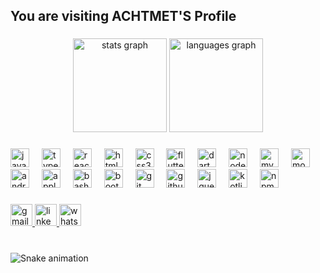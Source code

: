 <h2 align="left">You are visiting ACHTMET'S Profile</h2>

###

<div align="center">
  <img src="https://github-readme-stats.vercel.app/api?username=ACHTMET0&hide_title=false&hide_rank=false&show_icons=true&include_all_commits=true&count_private=true&disable_animations=false&theme=dracula&locale=en&hide_border=true" height="150" alt="stats graph"  />
  <img src="https://github-readme-stats.vercel.app/api/top-langs?username=ACHTMET0&locale=en&hide_title=false&layout=compact&card_width=320&langs_count=5&theme=dracula&hide_border=true" height="150" alt="languages graph"  />
</div>

###

<div align="left">
  <img src="https://img.shields.io/badge/JavaScript-F7DF1E?logo=javascript&logoColor=black&style=for-the-badge" height="30" alt="javascript logo"  />
  <img width="12" />
  <img src="https://img.shields.io/badge/TypeScript-3178C6?logo=typescript&logoColor=white&style=for-the-badge" height="30" alt="typescript logo"  />
  <img width="12" />
  <img src="https://img.shields.io/badge/React-61DAFB?logo=react&logoColor=black&style=for-the-badge" height="30" alt="react logo"  />
  <img width="12" />
  <img src="https://img.shields.io/badge/HTML5-E34F26?logo=html5&logoColor=white&style=for-the-badge" height="30" alt="html5 logo"  />
  <img width="12" />
  <img src="https://img.shields.io/badge/CSS3-1572B6?logo=css3&logoColor=white&style=for-the-badge" height="30" alt="css3 logo"  />
  <img width="12" />
  <img src="https://img.shields.io/badge/Flutter-02569B?logo=flutter&logoColor=white&style=for-the-badge" height="30" alt="flutter logo"  />
  <img width="12" />
  <img src="https://img.shields.io/badge/Dart-0175C2?logo=dart&logoColor=white&style=for-the-badge" height="30" alt="dart logo"  />
  <img width="12" />
  <img src="https://img.shields.io/badge/Node.js-339933?logo=nodedotjs&logoColor=white&style=for-the-badge" height="30" alt="nodejs logo"  />
  <img width="12" />
  <img src="https://img.shields.io/badge/MySQL-4479A1?logo=mysql&logoColor=white&style=for-the-badge" height="30" alt="mysql logo"  />
  <img width="12" />
  <img src="https://img.shields.io/badge/MongoDB-47A248?logo=mongodb&logoColor=white&style=for-the-badge" height="30" alt="mongodb logo"  />
  <img width="12" />
  <img src="https://img.shields.io/badge/Android Studio-3DDC84?logo=androidstudio&logoColor=black&style=for-the-badge" height="30" alt="androidstudio logo"  />
  <img width="12" />
  <img src="https://img.shields.io/badge/Apple-000000?logo=apple&logoColor=white&style=for-the-badge" height="30" alt="apple logo"  />
  <img width="12" />
  <img src="https://img.shields.io/badge/GNU Bash-4EAA25?logo=gnubash&logoColor=white&style=for-the-badge" height="30" alt="bash logo"  />
  <img width="12" />
  <img src="https://img.shields.io/badge/Bootstrap-7952B3?logo=bootstrap&logoColor=white&style=for-the-badge" height="30" alt="bootstrap logo"  />
  <img width="12" />
  <img src="https://img.shields.io/badge/Git-F05032?logo=git&logoColor=white&style=for-the-badge" height="30" alt="git logo"  />
  <img width="12" />
  <img src="https://img.shields.io/badge/GitHub-181717?logo=github&logoColor=white&style=for-the-badge" height="30" alt="github logo"  />
  <img width="12" />
  <img src="https://img.shields.io/badge/jQuery-0769AD?logo=jquery&logoColor=white&style=for-the-badge" height="30" alt="jquery logo"  />
  <img width="12" />
  <img src="https://img.shields.io/badge/Kotlin-7F52FF?logo=kotlin&logoColor=white&style=for-the-badge" height="30" alt="kotlin logo"  />
  <img width="12" />
  <img src="https://img.shields.io/badge/npm-CB3837?logo=npm&logoColor=white&style=for-the-badge" height="30" alt="npm logo"  />
</div>

###

<div align="left">
  <a href="mailto:ahmet.ceylan10@outlook.com?subject=İletişim" target="_blank">
    <img src="https://img.shields.io/static/v1?message=Gmail&logo=gmail&label=&color=D14836&logoColor=white&labelColor=&style=for-the-badge" height="35" alt="gmail logo"  />
  </a>
  <a href="https://www.linkedin.com/in/ahmet-ceylan-4a037b268/" target="_blank">
    <img src="https://img.shields.io/static/v1?message=LinkedIn&logo=linkedin&label=&color=0077B5&logoColor=white&labelColor=&style=for-the-badge" height="35" alt="linkedin logo"  />
  </a>
  <a href="https://api.whatsapp.com/send/?phone=5444501422&text=Merhabalar+hocam&type=phone_number&app_absent=0" target="_blank">
    <img src="https://img.shields.io/static/v1?message=Whatsapp&logo=whatsapp&label=&color=25D366&logoColor=white&labelColor=&style=for-the-badge" height="35" alt="whatsapp logo"  />
  </a>
</div>

###

<br clear="both">

<img src="https://raw.githubusercontent.com/ACHTMET0/ACHTMET0/output/snake.svg" alt="Snake animation" />

###
